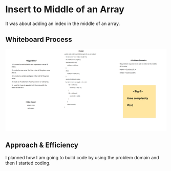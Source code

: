 # Insert to Middle of an Array
It was about adding an index in the middle of an array.

## Whiteboard Process
<!-- Embedded whiteboard image -->

![whiteboard](challenge2-white.png)


## Approach & Efficiency
<!-- What approach did you take? Discuss Why. What is the Big O space/time for this approach? -->
I planned how I am going to build code by using the problem domain and then I started coding.
